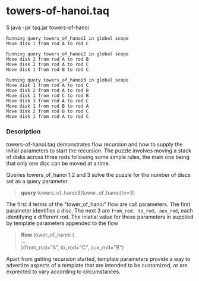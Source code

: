 # towers-of-hanoi.taq

$ java -jar taq.jar towers-of-hanoi

```
Running query towers_of_hanoi1 in global scope 
Move disk 1 from rod A to rod C

Running query towers_of_hanoi2 in global scope 
Move disk 1 from rod A to rod B
Move disk 2 from rod A to rod C
Move disk 1 from rod B to rod C

Running query towers_of_hanoi3 in global scope 
Move disk 1 from rod A to rod C
Move disk 2 from rod A to rod B
Move disk 1 from rod C to rod B
Move disk 3 from rod A to rod C
Move disk 1 from rod B to rod A
Move disk 2 from rod B to rod C
Move disk 1 from rod A to rod C
```

### Description

towers-of-hanoi.taq demonstrates flow recursion and how to supply the initial parameters 
to start the recursion. The puzzle involves moving a stack of disks across three rods following 
some simple rules, the main one being that only one disc can be moved at a time.

Queries towers_of_hanoi 1,2 and 3 solve the puzzle for the number of discs set as a 
query parameter

> **query** towers_of_hanoi3(tower_of_hanoi)(n=3)

The first 4 terms of the "tower_of_hanoi" flow are call parameters. The first 
parameter identifies a disc. The next 3 are `from_rod, to_rod, aux_rod`, each identifying 
a different rod. The iniatial value for these parameters in supplied by template parameters 
appended to the flow

> **flow** tower_of_hanoi (\
> ...\
> )(from_rod="A", to_rod="C", aux_rod="B")

Apart from getting recursion started, template parameters provide a way to advertize 
aspects of a template that are intended to be customized, or are exprected to vary 
according to circumstances.
